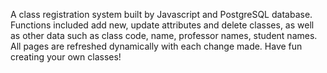 A class registration system built by Javascript and PostgreSQL database. Functions included add new, update attributes and delete classes, 
as well as other data such as class code, name, professor names, student names.
All pages are refreshed dynamically with each change made.
Have fun creating your own classes!
